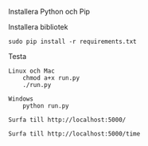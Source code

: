 
Installera Python och Pip

Installera bibliotek
    
    sudo pip install -r requirements.txt
    
Testa

    Linux och Mac    
        chmod a+x run.py
        ./run.py

    Windows
        python run.py

    Surfa till http://localhost:5000/
    
    Surfa till http://localhost:5000/time